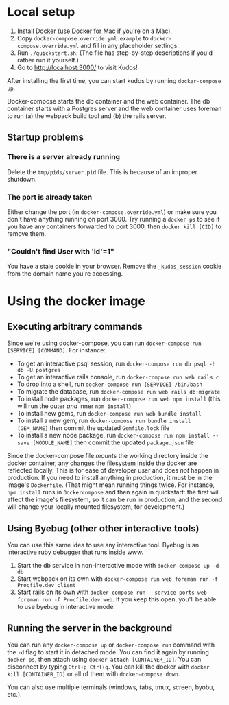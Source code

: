 # Local setup
1. Install Docker (use [Docker for Mac](https://docs.docker.com/docker-for-mac/) if you're on a Mac).
1. Copy `docker-compose.override.yml.example` to `docker-compose.override.yml` and fill in any placeholder settings.
1. Run `./quickstart.sh`. (The file has step-by-step descriptions if you'd rather run it yourself.)
1. Go to [http://localhost:3000/](http://localhost:3000/) to visit Kudos!

After installing the first time, you can start kudos by running `docker-compose up`.

Docker-compose starts the db container and the web container. The db container starts with a Postgres server and the web container uses foreman to run (a) the webpack build tool and (b) the rails server.

## Startup problems
### There is a server already running
Delete the `tmp/pids/server.pid` file. This is because of an improper shutdown.

### The port is already taken
Either change the port (in `docker-compose.override.yml`) or make sure you don't have anything running on port 3000. Try running a `docker ps` to see if you have any containers forwarded to port 3000, then `docker kill [CID]` to remove them.

### "Couldn't find User with 'id'=1"
You have a stale cookie in your browser. Remove the `_kudos_session` cookie from the domain name you're accessing.

# Using the docker image

## Executing arbitrary commands
Since we're using docker-compose, you can run `docker-compose run [SERVICE] [COMMAND]`. For instance:

* To get an interactive psql session, run `docker-compose run db psql -h db -U postgres`
* To get an interactive rails console, run `docker-compose run web rails c`
* To drop into a shell, run `docker-compose run [SERVICE] /bin/bash`
* To migrate the database, run `docker-compose run web rails db:migrate`
* To install node packages, run `docker-compose run web npm install` (this will run the outer *and* inner `npm install`)
* To install new gems, run `docker-compose run web bundle install`
* To install a new gem, run `docker-compose run bundle install [GEM_NAME]` then commit the updated `Gemfile.lock` file
* To install a new node package, run `docker-compose run npm install --save [MODULE_NAME]` then commit the updated `package.json` file

Since the docker-compose file *mounts* the working directory inside the docker container, any changes the filesystem inside the docker are reflected locally. This is for ease of developer user and does *not* happen in production. If you need to install anything in production, it must be in the image's `Dockerfile`. (That might mean running things twice. For instance, `npm install` runs in `Dockercompose` and then again in quickstart: the first will affect the image's filesystem, so it can be run in production, and the second will change your locally mounted filesystem, for development.)

## Using Byebug (other other interactive tools)
You can use this same idea to use any interactive tool. Byebug is an interactive ruby debugger that runs inside www.

1. Start the db service in non-interactive mode with `docker-compose up -d db`
1. Start webpack on its own with `docker-compose run web foreman run -f Procfile.dev client`
1. Start rails on its own with `docker-compose run --service-ports web foreman run -f Procfile.dev web`. If you keep this open, you'll be able to use byebug in interactive mode.

## Running the server in the background
You can run any `docker-compose up` or `docker-compose run` command with the `-d` flag to start it in detached mode. You can find it again by running `docker ps`, then attach using `docker attach [CONTAINER_ID]`. You can disconnect by typing `Ctrl+p Ctrl+q`. You can kill the docker with `docker kill [CONTAINER_ID]` or all of them with `docker-compose down`.

You can also use multiple terminals (windows, tabs, tmux, screen, byobu, etc.).
